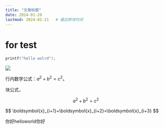```yaml
---
title: "文章标题"
date: 2024-01-20
lastmod: 2024-01-21   # 最后修改时间
---
```

# for test

```c
printf("hello wolrd");
```
![](https://forsakendelusion.online/wp-content/uploads/2024/07/715156.png)

行内数学公式：$a^2 + b^2 = c^2$。

块公式，

$$
a^2 + b^2 = c^2
$$

<div>
$$
\boldsymbol{x}_{i+1}+\boldsymbol{x}_{i+2}=\boldsymbol{x}_{i+3}
$$
<div>

你好helloworld你好